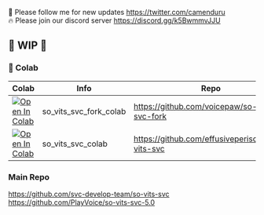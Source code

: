 🐣 Please follow me for new updates https://twitter.com/camenduru <br />
🔥 Please join our discord server https://discord.gg/k5BwmmvJJU

## 🚦 WIP 🚦

### 🦒 Colab

| Colab | Info | Repo
| --- | --- | --- |
[![Open In Colab](https://colab.research.google.com/assets/colab-badge.svg)](https://colab.research.google.com/github/camenduru/so-vits-svc-colab/blob/main/so_vits_svc_fork_colab.ipynb) | so_vits_svc_fork_colab | https://github.com/voicepaw/so-vits-svc-fork
[![Open In Colab](https://colab.research.google.com/assets/colab-badge.svg)](https://colab.research.google.com/github/camenduru/so-vits-svc-colab/blob/main/so_vits_svc_colab.ipynb) | so_vits_svc_colab | https://github.com/effusiveperiscope/so-vits-svc

### Main Repo
https://github.com/svc-develop-team/so-vits-svc <br />
https://github.com/PlayVoice/so-vits-svc-5.0
